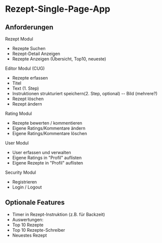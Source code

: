 # Rezept-Single-Page-App

## Anforderungen

Rezept Modul
 - Rezepte Suchen
 - Rezept-Detail Anzeigen
 - Rezepte Anzeigen (Übersicht, Top10, neueste)

Editor Modul (CUG)
- Rezepte erfassen
 - Titel
 - Text (1. Step)
 - Instruktionen strukturiert speichern(2. Step, optional)
-- Bild (mehrere?)
- Rezept löschen
- Rezept ändern

Rating Modul 
- Rezepte bewerten / kommentieren
- Eigene Ratings/Kommentare ändern
- Eigene Ratings/Kommentare löschen

User Modul
- User erfassen und verwalten
- Eigene Ratings in "Profil" auflisten
- Eigene Rezepte in "Profil" auflisten

Security Modul
- Registrieren
- Login / Logout

## Optionale Features
- Timer in Rezept-Instruktion (z.B. für Backzeit)
- Auswertungen:
 - Top 10 Rezepte
 - Top 10 Rezepte-Schreiber
 - Neuestes Rezept
